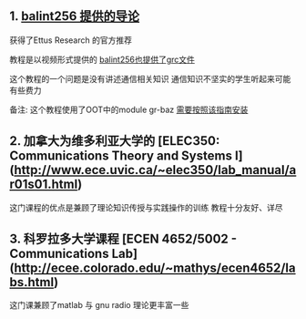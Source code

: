 ## 1. [balint256 提供的导论](https://github.com/franklinzhang/Keep-calm-and-Carry-on)

获得了Ettus Research 的官方推荐

教程是以视频形式提供的 [balint256也提供了grc文件](https://github.com/balint256/gr-baz/tree/master/samples/tutorial)

这个教程的一个问题是没有讲述通信相关知识 通信知识不坚实的学生听起来可能有些费力

备注: 这个教程使用了OOT中的module gr-baz [需要按照该指南安装](https://github.com/balint256/gr-baz)

## 2. 加拿大为维多利亚大学的 [ELEC350: Communications Theory and Systems I] (http://www.ece.uvic.ca/~elec350/lab_manual/ar01s01.html)

这门课程的优点是兼顾了理论知识传授与实践操作的训练 教程十分友好、详尽 

## 3. 科罗拉多大学课程 [ECEN 4652/5002 - Communications Lab] (http://ecee.colorado.edu/~mathys/ecen4652/labs.html)

这门课兼顾了matlab 与 gnu radio 理论更丰富一些
